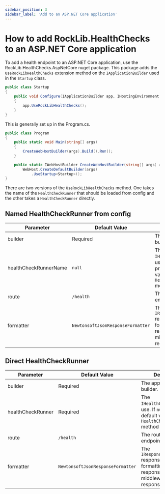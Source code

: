 ```yaml
---
sidebar_position: 3
sidebar_label: 'Add to an ASP.NET Core application'
---
```


# How to add RockLib.HealthChecks to an ASP.NET Core application

To add a health endpoint to an ASP.NET Core application, use the RockLib.HealthChecks.AspNetCore nuget package. This package adds the `UseRockLibHealthChecks` extension method on the `IApplicationBuilder` used in the `Startup` class.

```csharp
public class Startup
{
    public void Configure(IApplicationBuilder app, IHostingEnvironment env)
    {
        app.UseRockLibHealthChecks();
    }
}
```

This is generally set up in the Program.cs.

```csharp
public class Program
{
    public static void Main(string[] args)
    {
        CreateWebHostBuilder(args).Build().Run();
    }

    public static IWebHostBuilder CreateWebHostBuilder(string[] args) =>
        WebHost.CreateDefaultBuilder(args)
            .UseStartup<Startup>();
}
```

There are two versions of the `UseRockLibHealthChecks` method. One takes the name of the `HealthCheckRunner` that should be loaded from config and the other takes a `HealthCheckRunner` directly.

## Named HealthCheckRunner from config

Parameter              | Default Value                     | Description
---------------------- | --------------------------------- | -----------
builder                | Required                          | The application builder.
healthCheckRunnerName  | `null`                            | The name of the `IHealthCheckRunner` to use. If `null` or not provided, the default value of the `HealthCheck.GetRunner` method is used.
route                  | `/health`                         | The route of the health endpoint.
formatter              | `NewtonsoftJsonResponseFormatter` | The `IResponseFormatter` responsible for formatting health responses for the middleware's HTTP response body.


## Direct HealthCheckRunner

Parameter              | Default Value                     | Description
---------------------- | --------------------------------- | -----------
builder                | Required                          | The application builder.
healthCheckRunner      | Required                          | The `IHealthCheckRunner` to use. If `null`, the default value of the `HealthCheck.GetRunner` method is used.
route                  | `/health`                         | The route of the health endpoint.
formatter              | `NewtonsoftJsonResponseFormatter` | The `IResponseFormatter` responsible for formatting health responses for the middleware's HTTP response body.

